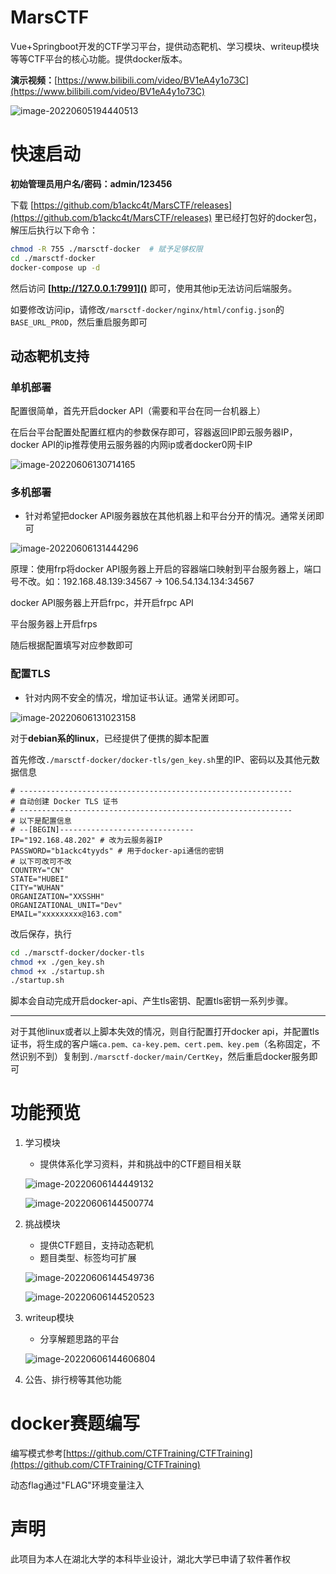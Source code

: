 # MarsCTF

Vue+Springboot开发的CTF学习平台，提供动态靶机、学习模块、writeup模块等等CTF平台的核心功能。提供docker版本。

**演示视频：**[https://www.bilibili.com/video/BV1eA4y1o73C](https://www.bilibili.com/video/BV1eA4y1o73C)

![image-20220605194440513](.assert/image-20220605194440513.png)

# 快速启动

**初始管理员用户名/密码：admin/123456**

下载 [https://github.com/b1ackc4t/MarsCTF/releases](https://github.com/b1ackc4t/MarsCTF/releases) 里已经打包好的docker包，解压后执行以下命令：

``````bash
chmod -R 755 ./marsctf-docker  # 赋予足够权限
cd ./marsctf-docker
docker-compose up -d
``````

然后访问 **[http://127.0.0.1:7991]()** 即可，使用其他ip无法访问后端服务。

如要修改访问ip，请修改```/marsctf-docker/nginx/html/config.json```的```BASE_URL_PROD```，然后重启服务即可

## 动态靶机支持

### 单机部署

配置很简单，首先开启docker API（需要和平台在同一台机器上）

在后台平台配置处配置红框内的参数保存即可，容器返回IP即云服务器IP，docker API的ip推荐使用云服务器的内网ip或者docker0网卡IP

![image-20220606130714165](.assert/image-20220606130714165.png)

### 多机部署

* 针对希望把docker API服务器放在其他机器上和平台分开的情况。通常关闭即可

![image-20220606131444296](.assert/image-20220606131444296.png)

原理：使用frp将docker API服务器上开启的容器端口映射到平台服务器上，端口号不改。如：192.168.48.139:34567 -> 106.54.134.134:34567

docker API服务器上开启frpc，并开启frpc API

平台服务器上开启frps

随后根据配置填写对应参数即可

### 配置TLS

* 针对内网不安全的情况，增加证书认证。通常关闭即可。

![image-20220606131023158](.assert/image-20220606131023158.png)

对于**debian系的linux**，已经提供了便携的脚本配置

首先修改```./marsctf-docker/docker-tls/gen_key.sh```里的IP、密码以及其他元数据信息

```
# -------------------------------------------------------------
# 自动创建 Docker TLS 证书
# -------------------------------------------------------------
# 以下是配置信息
# --[BEGIN]------------------------------
IP="192.168.48.202"	# 改为云服务器IP
PASSWORD="b1ackc4tyyds"	# 用于docker-api通信的密钥
# 以下可改可不改
COUNTRY="CN"
STATE="HUBEI"
CITY="WUHAN"
ORGANIZATION="XXSSHH"
ORGANIZATIONAL_UNIT="Dev"
EMAIL="xxxxxxxxx@163.com"
```

改后保存，执行

```bash
cd ./marsctf-docker/docker-tls
chmod +x ./gen_key.sh
chmod +x ./startup.sh
./startup.sh
```

脚本会自动完成开启docker-api、产生tls密钥、配置tls密钥一系列步骤。

---

对于其他linux或者以上脚本失效的情况，则自行配置打开docker api，并配置tls证书，将生成的客户端```ca.pem、ca-key.pem、cert.pem、key.pem```（名称固定，不然识别不到）复制到```./marsctf-docker/main/CertKey```，然后重启docker服务即可

# 功能预览

1. 学习模块
   * 提供体系化学习资料，并和挑战中的CTF题目相关联
   
   ![image-20220606144449132](.assert/image-20220606144449132.png)
   
   ![image-20220606144500774](.assert/image-20220606144500774.png)
   
2. 挑战模块
   * 提供CTF题目，支持动态靶机
   * 题目类型、标签均可扩展
   
   ![image-20220606144549736](.assert/image-20220606144549736.png)
   
   ![image-20220606144520523](.assert/image-20220606144520523.png)
   
3. writeup模块
   * 分享解题思路的平台
   
   ![image-20220606144606804](.assert/image-20220606144606804.png)
   
4. 公告、排行榜等其他功能

# docker赛题编写

编写模式参考[https://github.com/CTFTraining/CTFTraining](https://github.com/CTFTraining/CTFTraining)

动态flag通过"FLAG"环境变量注入

# 声明

此项目为本人在湖北大学的本科毕业设计，湖北大学已申请了软件著作权

